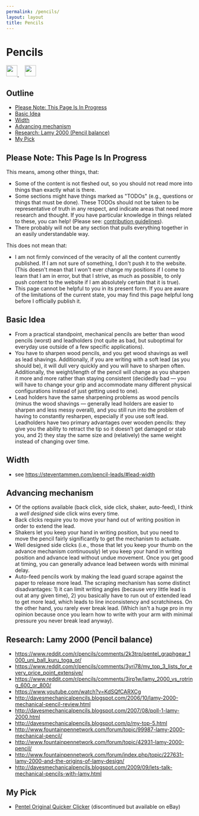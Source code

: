 ```yaml
---
permalink: /pencils/
layout: layout
title: Pencils
---
```


<div class="center">

   <h1>Pencils</h1>

   <a href="https://github.com/StevenTammen/steventammen.github.io/edit/master/pages/pencils.md" target="_blank">
     <img src="https://steventammen.github.io/assets/images/GitHub.png" height="30" width="30">
   </a> &nbsp; &nbsp;

   <a href="http://prose.io/#StevenTammen/steventammen.github.io/edit/master/pages/pencils.md" target="_blank">
     <img src="https://steventammen.github.io/assets/images/Prose.png" height="30" width="30">
   </a>

</div>

## Outline

- [Please Note: This Page Is In Progress](#please-note--this-page-is-in-progress)
- [Basic Idea](#basic-idea)
- [Width](#width)
- [Advancing mechanism](#advancing-mechanism)
- [Research: Lamy 2000 (Pencil balance)](#research--lamy-2000--pencil-balance-)
- [My Pick](#my-pick)

## Please Note: This Page Is In Progress

This means, among other things, that:

- Some of the content is not fleshed out, so you should not read more into things than exactly what is there.
- Some sections might have things marked as "TODOs" (e.g., questions or things that must be done). These TODOs should not be taken to be representative of truth in any respect, and indicate areas that need more research and thought. If you have particular knowledge in things related to these, you can help! (Please see: [contribution guidelines](https://github.com/StevenTammen/steventammen.github.io#contribution-guidelines)).
- There probably will not be any section that pulls everything together in an easily understandable way.

This does not mean that:

- I am not firmly convinced of the veracity of all the content currently published. If I am not sure of something, I don't push it to the website. (This doesn't mean that I won't ever change my positions if I come to learn that I am in error, but that I strive, as much as possible, to only push content to the website if I am absolutely certain that it is true).
- This page cannot be helpful to you in its present form. If you are aware of the limitations of the current state, you may find this page helpful long before I officially publish it.

## Basic Idea

- From a practical standpoint, mechanical pencils are better than wood pencils (worst) and leadholders (not quite as bad, but suboptimal for everyday use outside of a few specific applications).
- You have to sharpen wood pencils, and you get wood shavings as well as lead shavings. Additionally, if you are writing with a soft lead (as you should be), it will dull very quickly and you will have to sharpen often. Additionally, the weight/length of the pencil will change as you sharpen it more and more rather than staying consistent (decidedly bad — you will have to change your grip and accommodate many different physical configurations instead of just getting used to one).
- Lead holders have the same sharpening problems as wood pencils (minus the wood shavings — generally lead holders are easier to sharpen and less messy overall), and you still run into the problem of having to constantly resharpen, especially if you use soft lead. Leadholders have two primary advantages over wooden pencils: they give you the ability to retract the tip so it doesn’t get damaged or stab you, and 2) they stay the same size and (relatively) the same weight instead of changing over time.

## Width

- see <https://steventammen.com/pencil-leads/#lead-width>

## Advancing mechanism

- Of the options available (back click, side click, shaker, auto-feed), I think a *well designed* side click wins every time.
- Back clicks require you to move your hand out of writing position in order to extend the lead.
- Shakers let you keep your hand in writing position, but you need to move the pencil fairly significantly to get the mechanism to actuate.
- Well designed side clicks (i.e., those that let you keep your thumb on the advance mechanism continuously) let you keep your hand in writing position and advance lead without undue movement. Once you get good at timing, you can generally advance lead between words with minimal delay.
- Auto-feed pencils work by making the lead guard scrape against the paper to release more lead. The scraping mechanism has some distinct disadvantages: 1) it can limit writing angles (because very little lead is out at any given time), 2) you basically have to run out of extended lead to get more lead, which leads to line inconsistency and scratchiness. On the other hand, you rarely ever break lead. (Which isn't a huge pro in my opinion because once you learn how to write with your arm with minimal pressure you never break lead anyway).


## Research: Lamy 2000 (Pencil balance)

- <https://www.reddit.com/r/pencils/comments/2k3trp/pentel_graphgear_1000_uni_ball_kuru_toga_or/>
- <https://www.reddit.com/r/pencils/comments/3yri78/my_top_3_lists_for_every_price_point_extensive/>
- <https://www.reddit.com/r/pencils/comments/3irp1w/lamy_2000_vs_rotring_600_or_800/>
- <https://www.youtube.com/watch?v=KdSQfCARXCg>
- <http://davesmechanicalpencils.blogspot.com/2006/10/lamy-2000-mechanical-pencil-review.html>
- <http://davesmechanicalpencils.blogspot.com/2007/08/poll-1-lamy-2000.html>
- <http://davesmechanicalpencils.blogspot.com/p/my-top-5.html>
- <http://www.fountainpennetwork.com/forum/topic/99987-lamy-2000-mechanical-pencil/>
- <http://www.fountainpennetwork.com/forum/topic/42931-lamy-2000-pencil/>
- <http://www.fountainpennetwork.com/forum/index.php/topic/227631-lamy-2000-and-the-origins-of-lamy-design/>
- <http://davesmechanicalpencils.blogspot.com/2009/09/lets-talk-mechanical-pencils-with-lamy.html>

## My Pick

- [Pentel Original Quicker Clicker](http://www.pentel.com/store/quicker-clicker-mechanical-pencil-original-config) (discontinued but available on eBay)